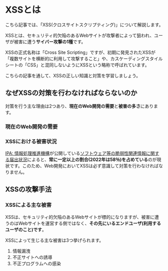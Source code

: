 # XSSとは

こちら記事では、「XSS(クロスサイトスクリプティング)」について解説します。

XSSとは、セキュリティ的欠陥のあるWebサイトが攻撃者によって狙われ、ユーザが被害に遭う**サイバー攻撃の1種**です。

XSSの正式名称は「Cross Site Scripting」ですが、初期に発見されたXSSが「複数サイトを横断的に利用して攻撃すること」や、カスケーディングスタイルシートの「CSS」と混同しないようにXSSという略称で呼ばれています。

こちらの記事を通して、XSSの正しい知識と対策を学習しましょう。

## なぜXSSの対策を行わなければならないのか

対策を行う主な理由は2つあり、**現在のWeb開発の需要**と**被害の多さ**にあります。

### 現在のWeb開発の需要

### XSSにおける被害状況

[IPA: 情報処理推進機構](https://www.ipa.go.jp/)が公開している[ソフトウェア等の脆弱性関連情報に関する届出状況](https://www.ipa.go.jp/security/vuln/report/press.html)によると、**常に一定以上の割合(2022年は58％)を占めている**のが現状です。このため、Web開発においてXSSは必ず意識して対策を行わなければなりません。

## XSSの攻撃手法

### XSSによる主な被害

XSSは、セキュリティ的欠陥のあるWebサイトが標的になりますが、被害に遭うのはWebサイトを運営する側ではなく、**その先にいるエンドユーザ(利用するユーザのこと)です**。

XSSによって生じる主な被害は3つ挙げられます。

1. 情報漏洩
2. 不正サイトへの誘導
3. 不正プログラムへの感染
